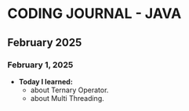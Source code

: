 # CODING JOURNAL - JAVA

## February 2025
### February 1, 2025
- **Today I learned:** 
  - about Ternary Operator.
  - about Multi Threading.